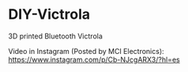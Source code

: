 # DIY-Victrola
3D printed Bluetooth Victrola


Video in Instagram (Posted by MCI Electronics): https://www.instagram.com/p/Cb-NJcgARX3/?hl=es
